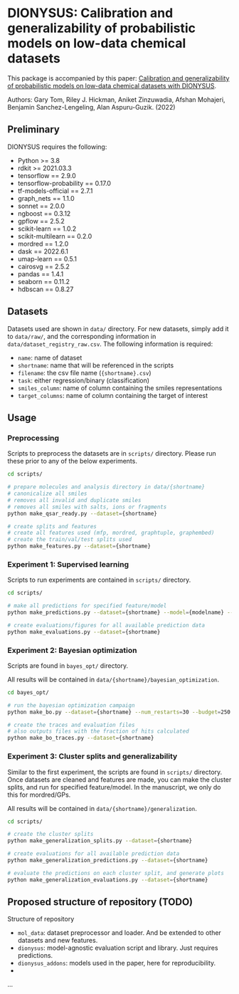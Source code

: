 # DIONYSUS: Calibration and generalizability of probabilistic models on low-data chemical datasets

This package is accompanied by this paper: [Calibration and generalizability of probabilistic models on low-data chemical datasets with DIONYSUS](https://pubs.rsc.org/en/content/articlehtml/2023/dd/d2dd00146b).

Authors: Gary Tom, Riley J. Hickman, Aniket Zinzuwadia, Afshan Mohajeri, Benjamin Sanchez-Lengeling, Alan Aspuru-Guzik. (2022)

## Preliminary

DIONYSUS requires the following:
- Python >= 3.8
- rdkit >= 2021.03.3
- tensorflow == 2.9.0
- tensorflow-probability == 0.17.0
- tf-models-official == 2.7.1
- graph_nets == 1.1.0
- sonnet == 2.0.0
- ngboost == 0.3.12
- gpflow == 2.5.2
- scikit-learn == 1.0.2
- scikit-multilearn == 0.2.0
- mordred == 1.2.0
- dask == 2022.6.1
- umap-learn == 0.5.1
- cairosvg == 2.5.2
- pandas == 1.4.1
- seaborn == 0.11.2
- hdbscan == 0.8.27


## Datasets

Datasets used are shown in `data/` directory. For new datasets, simply add it to `data/raw/`, and the corresponding information in `data/dataset_registry_raw.csv`. The following information is required:

- `name`: name of dataset
- `shortname`: name that will be referenced in the scripts
- `filename`: the csv file name (`{shortname}.csv`)
- `task`: either regression/binary (classification)
- `smiles_column`: name of column containing the smiles representations
- `target_columns`: name of column containing the target of interest


## Usage

### Preprocessing
Scripts to preprocess the datasets are in `scripts/` directory. Please run these prior to any of the below experiments. 

```bash
cd scripts/

# prepare molecules and analysis directory in data/{shortname}
# canonicalize all smiles 
# removes all invalid and duplicate smiles
# removes all smiles with salts, ions or fragments
python make_qsar_ready.py --dataset={shortname} 

# create splits and features
# create all features used (mfp, mordred, graphtuple, graphembed)
# create the train/val/test splits used
python make_features.py --dataset={shortname} 
```

### Experiment 1: Supervised learning

Scripts to run experiments are contained in `scripts/` directory. 

```bash
cd scripts/

# make all predictions for specified feature/model
python make_predictions.py --dataset={shortname} --model={modelname} --feature={featurename} 

# create evaluations/figures for all available prediction data
python make_evaluations.py --dataset={shortname}
```

### Experiment 2: Bayesian optimization

Scripts are found in `bayes_opt/` directory.

All results will be contained in `data/{shortname}/bayesian_optimization`.

```bash
cd bayes_opt/

# run the bayesian optimization campaign
python make_bo.py --dataset={shortname} --num_restarts=30 --budget=250 --goal=minimize --frac_init_design=0.05

# create the traces and evaluation files
# also outputs files with the fraction of hits calculated
python make_bo_traces.py --dataset={shortname}
```

### Experiment 3: Cluster splits and generalizability

Similar to the first experiment, the scripts are found in `scripts/` directory. Once datasets are cleaned and features are made, you can make the cluster splits, and run for specified feature/model. In the manuscript, we only do this for mordred/GPs.

All results will be contained in `data/{shortname}/generalization`.

```bash
cd scripts/

# create the cluster splits
python make_generalization_splits.py --dataset={shortname} 

# create evaluations for all available prediction data
python make_generalization_predictions.py --dataset={shortname}

# evaluate the predictions on each cluster split, and generate plots
python make_generalization_evaluations.py --dataset={shortname}
```

## Proposed structure of repository (TODO)

Structure of repository
- `mol_data`: dataset preprocessor and loader. And be extended to other datasets and new features.
- `dionysus`: model-agnostic evaluation script and library. Just requires predictions.
- `dionysus_addons`: models used in the paper, here for reproducibility.
- 

...



